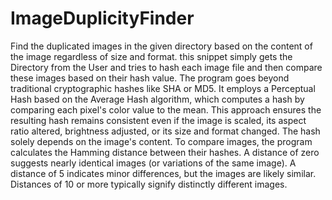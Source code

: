 # ImageDuplicityFinder
Find the duplicated images in the given directory based on the content of the image regardless of size and format.
this snippet simply gets the Directory from the User and tries to hash each image file and then compare these images based on their hash value.
The program goes beyond traditional cryptographic hashes like SHA or MD5. It employs a Perceptual Hash based on the Average Hash algorithm, which computes a hash by comparing each pixel's color value to the mean. This approach ensures the resulting hash remains consistent even if the image is scaled, its aspect ratio altered, brightness adjusted, or its size and format changed. The hash solely depends on the image's content.
To compare images, the program calculates the Hamming distance between their hashes. A distance of zero suggests nearly identical images (or variations of the same image). A distance of 5 indicates minor differences, but the images are likely similar. Distances of 10 or more typically signify distinctly different images.
